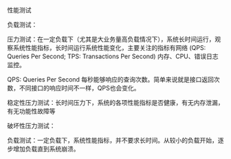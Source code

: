 性能测试

负载测试：

压力测试：在一定负载下（尤其是大业务量高负载情况下），系统长时间运行，观察系统性能指标，长时间运行系统性能变化，主要关注的指标有网络 (QPS: Queries Per Second; TPS:  Transactions Per Second) 内存、CPU、错误日志监控。

QPS: Queries Per Second 每秒能够响应的查询次数。简单来说就是接口返回次数，不同接口的响应时间不一样，QPS也会变化。

稳定性压力测试：长时间压力下，系统的各项性能指标是否健康，有无内存泄漏，有无功能性故障等

破坏性压力测试：

负载测试：一定负载下，系统性能指标，并不要求长时间。从较小的负载开始，逐步增加负载直到系统崩溃。







